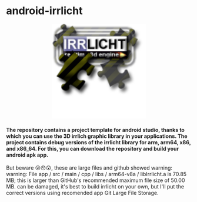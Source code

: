 # android-irrlicht
<p align="center">
  <img width="256" height="256" src="https://github.com/Ciapas-Linux/assets/blob/main/Web/irrlichtlogo2.png">
</p>
<H4>The repository contains a project template for android studio, thanks to which you can use the 3D irrlich graphic library in your applications. The project contains debug versions of the irrlicht library for arm, arm64, x86, and x86_64. For this, you can download the repository and build your android apk app.</H4>

But beware 😮😯😲, these are large files and github showed warning: warning: File app / src / main / cpp / libs / arm64-v8a / libIrrlicht.a is 70.85 MB; this is larger than GitHub's recommended maximum file size of 50.00 MB. can be damaged, it's best to build irrlicht on your own, but I'll put the correct versions using recomended app Git Large File Storage. 
